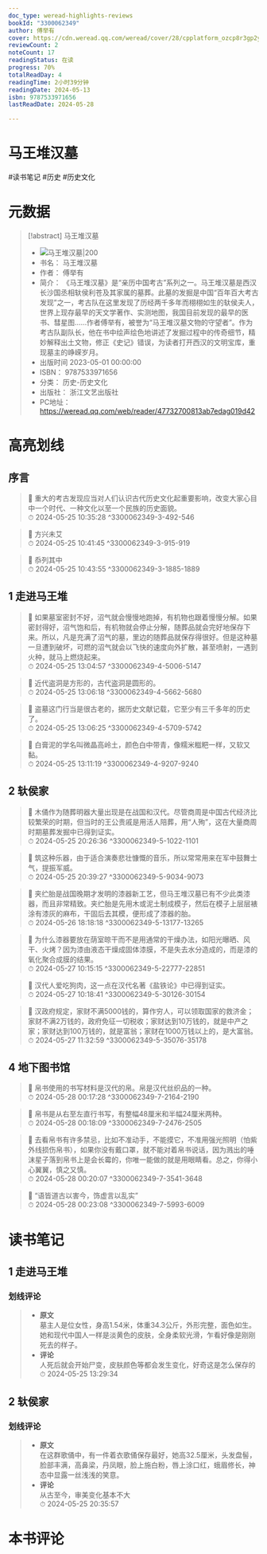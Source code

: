 ```yaml
---
doc_type: weread-highlights-reviews
bookId: "3300062349"
author: 傅举有
cover: https://cdn.weread.qq.com/weread/cover/28/cpplatform_ozcp8r3gp2yjfnpzjnjghm/t7_cpplatform_ozcp8r3gp2yjfnpzjnjghm1687323151.jpg
reviewCount: 2
noteCount: 17
readingStatus: 在读
progress: 70%
totalReadDay: 4
readingTime: 2小时39分钟
readingDate: 2024-05-13
isbn: 9787533971656
lastReadDate: 2024-05-28

---
```


# 马王堆汉墓


#读书笔记 #历史 #历史文化

# 元数据
> [!abstract] 马王堆汉墓
> - ![ 马王堆汉墓|200](https://cdn.weread.qq.com/weread/cover/28/cpplatform_ozcp8r3gp2yjfnpzjnjghm/t7_cpplatform_ozcp8r3gp2yjfnpzjnjghm1687323151.jpg)
> - 书名： 马王堆汉墓
> - 作者： 傅举有
> - 简介： 《马王堆汉墓》是“亲历中国考古”系列之一。马王堆汉墓是西汉长沙国丞相轪侯利苍及其家属的墓葬。此墓的发掘是中国“百年百大考古发现”之一，考古队在这里发现了历经两千多年而栩栩如生的轪侯夫人，世界上现存最早的天文学著作、实测地图，我国目前发现的最早的医书、彗星图……作者傅举有，被誉为“马王堆汉墓文物的守望者”。作为考古队副队长，他在书中绘声绘色地讲述了发掘过程中的传奇细节，精妙解释出土文物，修正《史记》错误，为读者打开西汉的文明宝库，重现墓主的峥嵘岁月。
> - 出版时间 2023-05-01 00:00:00
> - ISBN： 9787533971656
> - 分类： 历史-历史文化
> - 出版社： 浙江文艺出版社
> - PC地址：https://weread.qq.com/web/reader/47732700813ab7edag019d42

# 高亮划线


## 序言

> 📌 重大的考古发现应当对人们认识古代历史文化起重要影响，改变大家心目中一个时代、一种文化以至一个民族的历史面貌。  
> ⏱ 2024-05-25 10:35:28 ^3300062349-3-492-546

> 📌 方兴未艾  
> ⏱ 2024-05-25 10:41:45 ^3300062349-3-915-919

> 📌 忝列其中  
> ⏱ 2024-05-25 10:43:55 ^3300062349-3-1885-1889

## 1 走进马王堆

> 📌 如果墓室密封不好，沼气就会慢慢地跑掉，有机物也跟着慢慢分解。如果密封得好，沼气饱和后，有机物就会停止分解，随葬品就会完好地保存下来。所以，凡是充满了沼气的墓，里边的随葬品就保存得很好。但是这种墓一旦遭到破坏，可燃的沼气就会以飞快的速度向外扩散，甚至喷射，一遇到火种，就马上燃烧起来。  
> ⏱ 2024-05-25 13:04:57 ^3300062349-4-5006-5147

> 📌 近代盗洞是方形的，古代盗洞是圆形的。  
> ⏱ 2024-05-25 13:06:18 ^3300062349-4-5662-5680

> 📌 盗墓这门行当是很古老的，据历史文献记载，它至少有三千多年的历史了。  
> ⏱ 2024-05-25 13:06:25 ^3300062349-4-5709-5742

> 📌 白膏泥的学名叫微晶高岭土，颜色白中带青，像糯米糍粑一样，又软又黏。  
> ⏱ 2024-05-25 13:11:19 ^3300062349-4-9207-9240

## 2 轪侯家

> 📌 木俑作为随葬明器大量出现是在战国和汉代。尽管商周是中国古代经济比较繁荣的时期，但当时的王公贵戚是用活人陪葬，用“人殉”，这在大量商周时期墓葬发掘中已得到证实。  
> ⏱ 2024-05-25 20:26:36 ^3300062349-5-1022-1101

> 📌 筑这种乐器，由于适合演奏悲壮慷慨的音乐，所以常常用来在军中鼓舞士气，提振军威。  
> ⏱ 2024-05-25 20:39:27 ^3300062349-5-9034-9073

> 📌 夹纻胎是战国晚期才发明的漆器新工艺，但马王堆汉墓已有不少此类漆器，而且非常精致。夹纻胎是先用木或泥土制成模子，然后在模子上层层裱涂有漆灰的麻布，干固后去其模，便形成了漆器的胎。  
> ⏱ 2024-05-26 18:18:18 ^3300062349-5-13177-13265

> 📌 为什么漆器要放在荫室晾干而不是用通常的干燥办法，如阳光曝晒、风干、火烤？因为漆由液态干燥成固体漆膜，不是失去水分造成的，而是漆的氧化聚合成膜的结果。  
> ⏱ 2024-05-27 10:15:15 ^3300062349-5-22777-22851

> 📌 汉代人爱吃狗肉，这一点在汉代名著《盐铁论》中已得到证实。  
> ⏱ 2024-05-27 10:18:41 ^3300062349-5-30126-30154

> 📌 汉政府规定，家财不满5000钱的，算作穷人，可以领取国家的救济金；家财不满2万钱的，政府免征一切税收；家财达到10万钱的，就是中产之家；家财达到100万钱的，就是富翁；家财在1000万钱以上的，是大富翁。  
> ⏱ 2024-05-27 11:32:59 ^3300062349-5-35076-35178

## 4 地下图书馆

> 📌 帛书使用的书写材料是汉代的帛。帛是汉代丝织品的一种。  
> ⏱ 2024-05-28 00:17:28 ^3300062349-7-2164-2190

> 📌 帛书是从右至左直行书写，有整幅48厘米和半幅24厘米两种。  
> ⏱ 2024-05-28 00:18:09 ^3300062349-7-2476-2505

> 📌 去看帛书有许多禁忌，比如不准动手，不能摸它，不准用强光照明（怕紫外线损伤帛书），如果你没有戴口罩，就不能对着帛书说话，因为溅出的唾沫星子落到帛书上是会长霉的，你唯一能做的就是用眼睛看。总之，你得小心翼翼，慎之又慎。  
> ⏱ 2024-05-28 00:20:07 ^3300062349-7-3541-3648

> 📌 “语皆道古以害今，饰虚言以乱实”  
> ⏱ 2024-05-28 00:23:08 ^3300062349-7-5993-6009



# 读书笔记


## 1 走进马王堆

### 划线评论
> - **原文**  
>  墓主人是位女性，身高1.54米，体重34.3公斤，外形完整，面色如生。她和现代中国人一样是淡黄色的皮肤，全身柔软光滑，乍看好像是刚刚死去的样子。
> - **评论**  
>   人死后就会开始尸变，皮肤颜色等都会发生变化，好奇这是怎么保存的  
> ⏱ 2024-05-25 13:29:34 
   
## 2 轪侯家

### 划线评论
> - **原文**  
>  在这群歌俑中，有一件着衣歌俑保存最好，她高32.5厘米，头发盘髻，脸部丰满，高鼻梁，丹凤眼，脸上施白粉，唇上涂口红，蛾眉修长，神态中显露一丝浅浅的笑意。
> - **评论**  
>   从古至今，审美变化基本不大  
> ⏱ 2024-05-25 20:35:57 
   


# 本书评论

